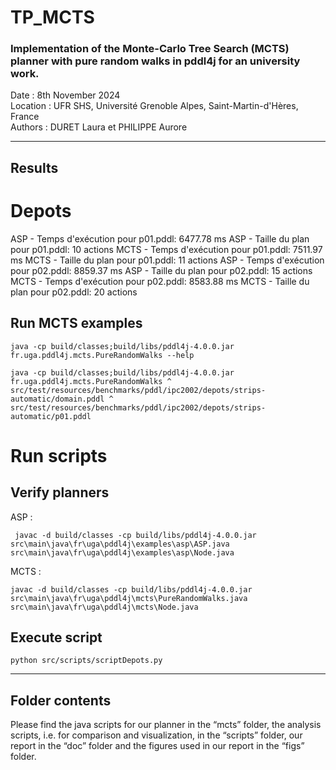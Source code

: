 # TP_MCTS
### Implementation of the Monte-Carlo Tree Search (MCTS) planner with pure random walks in pddl4j for an university work.
Date : 8th November 2024  
Location : UFR SHS, Université Grenoble Alpes, Saint-Martin-d'Hères, France   
Authors : DURET Laura et PHILIPPE Aurore  

---
## Results

# Depots

ASP - Temps d'exécution pour p01.pddl: 6477.78 ms
ASP - Taille du plan pour p01.pddl: 10 actions
MCTS - Temps d'exécution pour p01.pddl: 7511.97 ms
MCTS - Taille du plan pour p01.pddl: 11 actions
ASP - Temps d'exécution pour p02.pddl: 8859.37 ms
ASP - Taille du plan pour p02.pddl: 15 actions
MCTS - Temps d'exécution pour p02.pddl: 8583.88 ms
MCTS - Taille du plan pour p02.pddl: 20 actions


## Run MCTS examples 

```
java -cp build/classes;build/libs/pddl4j-4.0.0.jar fr.uga.pddl4j.mcts.PureRandomWalks --help 
```

```
java -cp build/classes;build/libs/pddl4j-4.0.0.jar fr.uga.pddl4j.mcts.PureRandomWalks ^
src/test/resources/benchmarks/pddl/ipc2002/depots/strips-automatic/domain.pddl ^
src/test/resources/benchmarks/pddl/ipc2002/depots/strips-automatic/p01.pddl
```
# Run scripts 

## Verify planners

ASP : 
```
 javac -d build/classes -cp build/libs/pddl4j-4.0.0.jar src\main\java\fr\uga\pddl4j\examples\asp\ASP.java  src\main\java\fr\uga\pddl4j\examples\asp\Node.java 
```
MCTS : 
```
javac -d build/classes -cp build/libs/pddl4j-4.0.0.jar src\main\java\fr\uga\pddl4j\mcts\PureRandomWalks.java  src\main\java\fr\uga\pddl4j\mcts\Node.java
```

## Execute script  

```
python src/scripts/scriptDepots.py
```
---

## Folder contents
Please find the java scripts for our planner in the “mcts” folder, the analysis scripts, i.e. for comparison and visualization, in the “scripts” folder, our report in the “doc” folder and the figures used in our report in the “figs” folder. 
